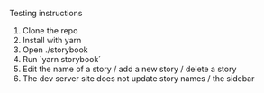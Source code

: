 Testing instructions

1. Clone the repo
2. Install with yarn
3. Open ./storybook
4. Run `yarn storybook´
5. Edit the name of a story / add a new story / delete a story
6. The dev server site does not update story names / the sidebar
